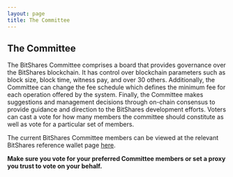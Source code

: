 ```yaml
---
layout: page
title: The Committee
---
```

## The Committee
The BitShares Committee comprises a board that provides governance over the BitShares blockchain. It has control over blockchain parameters such as block size, block time, witness pay, and over 30 others. Additionally, the Committee can change the fee schedule which defines the minimum fee for each operation offered by the system. Finally, the Committee makes suggestions and management decisions through on-chain consensus to provide guidance and direction to the BitShares development efforts. Voters can cast a vote for how many members the committee should constitute as well as vote for a particular set of members.


The current BitShares Committee members can be viewed at the relevant BitShares reference wallet page [here](https://wallet.bitshares.org/#/explorer/committee-members).

**Make sure you vote for your preferred Committee members or set a proxy you trust to vote on your behalf.**